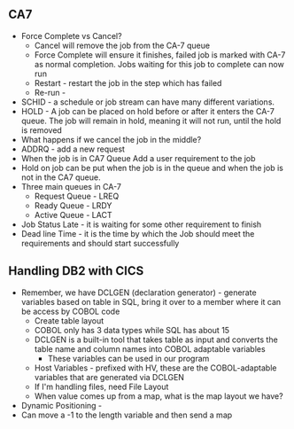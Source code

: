 ## CA7
- Force Complete vs Cancel?
    - Cancel will remove the job from the CA-7 queue
    - Force Complete will ensure it finishes, failed job is marked with CA-7 as normal completion. Jobs waiting for this job to complete can now run
    - Restart - restart the job in the step which has failed
    - Re-run - 
- SCHID - a schedule or job stream can have many different variations. 
- HOLD - A job can be placed on hold before or after it enters the CA-7 queue. The job will remain in hold, meaning it will not run, until the hold is removed
- What happens if we cancel the job in the middle?
- ADDRQ - add a new request
- When the job is in CA7 Queue Add a user requirement to the job
- Hold on job can be put when the job is in the queue and when the job is not in the CA7 queue.
- Three main queues in CA-7
    - Request Queue - LREQ
    - Ready Queue - LRDY
    - Active Queue - LACT
- Job Status Late - it is waiting for some other requirement to finish
- Dead line Time - it is the time by which the Job should meet the requirements and should start successfully

## Handling DB2 with CICS
- Remember, we have DCLGEN (declaration generator) - generate variables based on table in SQL, bring it over to a member where it can be access by COBOL code
    - Create table layout
    - COBOL only has 3 data types while SQL has about 15
    - DCLGEN is a built-in tool that takes table as input and converts the table name and column names into COBOL adaptable variables
        - These variables can be used in our program
    - Host Variables - prefixed with HV, these are the COBOL-adaptable variables that are generated via DCLGEN
    - If I'm handling files, need File Layout
    - When value comes up from a map, what is the map layout we have?
- Dynamic Positioning - 
- Can move a -1 to the length variable and then send a map